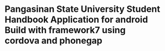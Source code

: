 # Pangasinan State University Student Handbook Application for android Build with framework7 using cordova and phonegap
